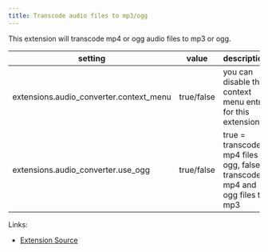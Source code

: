 ```yaml
---
title: Transcode audio files to mp3/ogg
---
```


This extension will transcode mp4 or ogg audio files to mp3 or ogg.

| setting                                   | value      | description                                                                   |
|-------------------------------------------|------------|-------------------------------------------------------------------------------|
| extensions.audio\_converter.context\_menu | true/false | you can disable the context menu entry for this extension                     |
| extensions.audio\_converter.use\_ogg      | true/false | true = transcode mp4 files to ogg, false = transcode mp4 and ogg files to mp3 |

Links:

-   [Extension Source](https://github.com/gpodder/gpodder/blob/master/share/gpodder/extensions/audio_converter.py)
